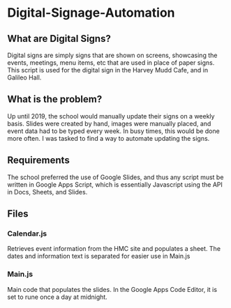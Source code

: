 # Digital-Signage-Automation

## What are Digital Signs?
Digital signs are simply signs that are shown on screens, showcasing the events, meetings, menu items, etc that are used in place of paper signs. This script is used for the digital sign in the Harvey Mudd Cafe, and in Galileo Hall.

## What is the problem?
Up until 2019, the school would manually update their signs on a weekly basis. Slides were created by hand, images were manually placed, and event data had to be typed every week. In busy times, this would be done more often. I was tasked to find a way to automate updating the signs.

## Requirements
The school preferred the use of Google Slides, and thus any script must be written in Google Apps Script, which is essentially Javascript using the API in Docs, Sheets, and Slides.

## Files
### Calendar.js
Retrieves event information from the HMC site and populates a sheet. The dates and information text is separated for easier use in Main.js

### Main.js
Main code that populates the slides. In the Google Apps Code Editor, it is set to rune once a day at midnight.
